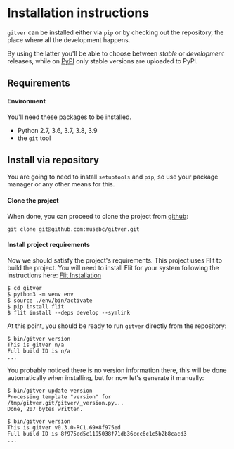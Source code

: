 # Installation instructions

`gitver` can be installed either via `pip` or by checking out the repository, the place where all the development happens.

By using the latter you'll be able to choose between *stable* or *development* releases, while on [PyPI](https://pypi.python.org/pypi) only stable versions are uploaded to PyPI.


## Requirements

#### Environment

You'll need these packages to be installed.

- Python 2.7, 3.6, 3.7, 3.8, 3.9
- the `git` tool

## Install via repository

You are going to need to install `setuptools` and `pip`, so use your package manager or any other means for this.


#### Clone the project

When done, you can proceed to clone the project from [github](https://github.com/musebc/gitver):

    git clone git@github.com:musebc/gitver.git


#### Install project requirements

Now we should satisfy the project's requirements. This project uses Flit to build the project. You will need to install Flit for your system following the instructions here: [Flit Installation](https://flit.readthedocs.io/en/latest/index.html#install) 

    $ cd gitver
    $ python3 -m venv env
    $ source ./env/bin/activate
    $ pip install flit
    $ flit install --deps develop --symlink

At this point, you should be ready to run `gitver` directly from the repository:

    $ bin/gitver version
    This is gitver n/a
    Full build ID is n/a
    ...

You probably noticed there is no version information there, this will be done automatically when installing, but for now let's generate it manually:

    $ bin/gitver update version
    Processing template "version" for /tmp/gitver.git/gitver/_version.py...
    Done, 207 bytes written.

    $ bin/gitver version
    This is gitver v0.3.0-RC1.69+8f975ed
    Full build ID is 8f975ed5c1195038f71db36ccc6c1c5b2b8cacd3
    ...